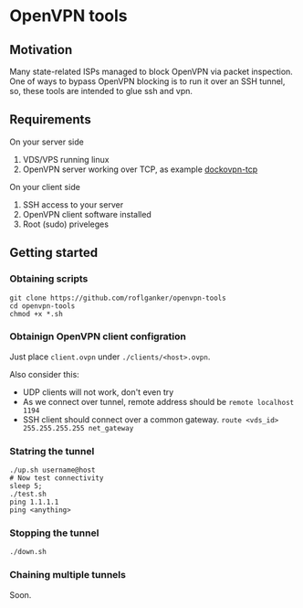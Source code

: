 # OpenVPN tools

## Motivation

Many state-related ISPs managed to block OpenVPN via packet inspection.
One of ways to bypass OpenVPN blocking is to run it over an SSH tunnel, so,
these tools are intended to glue ssh and vpn.

## Requirements

On your server side

1. VDS/VPS running linux
2. OpenVPN server working over TCP, as example [dockovpn-tcp](https://github.com/roflganker/dockovpn-tcp)

On your client side

1. SSH access to your server
2. OpenVPN client software installed
3. Root (sudo) priveleges

## Getting started

### Obtaining scripts

```shell
git clone https://github.com/roflganker/openvpn-tools
cd openvpn-tools
chmod +x *.sh
```

### Obtainign OpenVPN client configration

Just place `client.ovpn` under `./clients/<host>.ovpn`.

Also consider this:
- UDP clients will not work, don't even try
- As we connect over tunnel, remote address should be `remote localhost 1194`
- SSH client should connect over a common gateway. `route <vds_id> 255.255.255.255 net_gateway`

### Statring the tunnel

```shell
./up.sh username@host
# Now test connectivity
sleep 5;
./test.sh
ping 1.1.1.1
ping <anything>
```

### Stopping the tunnel

```shell
./down.sh
```

### Chaining multiple tunnels

Soon.
